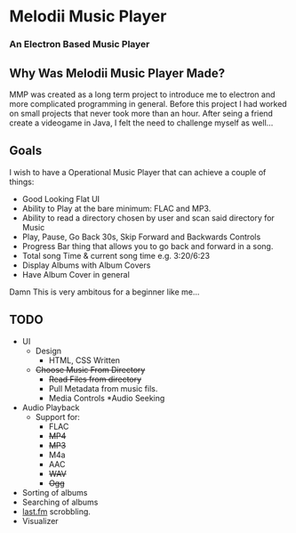 # Melodii Music Player
### An Electron Based Music Player


## Why Was Melodii Music Player Made?
MMP was created as a long term project to introduce me to electron and more complicated programming in general. 
Before this project I had worked on small projects that never took more than an hour. After seing a friend create a videogame
in Java, I felt the need to challenge myself as well...

## Goals
I wish to have a Operational Music Player that can achieve a couple of things:
* Good Looking Flat UI
* Ability to Play at the bare minimum: FLAC and MP3.
* Ability to read a directory chosen by user and scan said directory for Music
* Play, Pause, Go Back 30s, Skip Forward and Backwards Controls
* Progress Bar thing that allows you to go back and forward in a song.
* Total song Time & current song time e.g. 3:20/6:23
* Display Albums with Album Covers 
* Have Album Cover in general

Damn This is very ambitous for a beginner like me...

## TODO
* UI 
  * Design
    * HTML, CSS Written
  * ~~Choose Music From Directory~~
    * ~~Read Files from directory~~
    * Pull Metadata from music fils.
    * Media Controls 
    *Audio Seeking
* Audio Playback
  * Support for:
    * FLAC
    * ~~MP4~~
    * ~~MP3~~
    * M4a
    * AAC
    * ~~WAV~~
    * ~~Ogg~~
* Sorting of albums
* Searching of albums
* [last.fm](http://last.fm) scrobbling.
* Visualizer